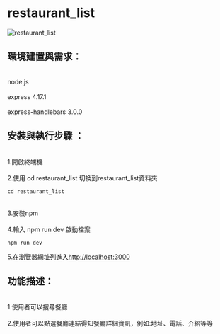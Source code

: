 # restaurant_list
![restaurant_list](https://user-images.githubusercontent.com/93432312/143733701-41a4c97e-2d80-45ad-a702-5e483145bc10.jpg)


## 環境建置與需求：
<br>node.js</br>
<br>express 4.17.1</br>
<br>express-handlebars 3.0.0</br>


## 安裝與執行步驟 ：
<br>1.開啟終端機</br>
<br>2.使用 cd restaurant_list 切換到restaurant_list資料夾</br>
```
cd restaurant_list
```
<br>3.安裝npm</br>
<br>4.輸入 npm run dev 啟動檔案</br>
```
npm run dev
```
5.在瀏覽器網址列進入[http://localhost:3000](http://localhost:3000)


## 功能描述：
<br>1.使用者可以搜尋餐廳</br>
<br>2.使用者可以點選餐廳連結得知餐廳詳細資訊，例如:地址、電話、介紹等等</br>
